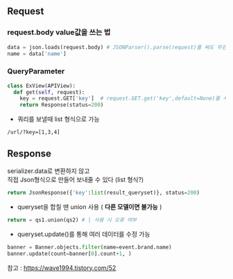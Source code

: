 ## Request
### request.body value값을 쓰는 법
```python
data = json.loads(request.body) # JSONParser().parse(request)를 써도 무관
name = data['name']
```
### QueryParameter
```python
class ExView(APIView):
  def get(self, request):
    key = request.GET['key']  # request.GET.get('key',default=None)를 사용하면 key값이 없을때 null로 받아온다
    return Response(status=200)
```
* 쿼리를 보낼때 list 형식으로 가능
```
/url/?key=[1,3,4]
```
## Response
serializer.data로 변환하지 않고   
직접 Json형식으로 만들어 보내줄 수 있다 (list 형식?)
```python
return JsonResponse({'key':list(result_queryset)}, status=200)
```
* queryset을 합칠 땐 union 사용 ( **다른 모델이면 불가능** ) 
```python
return = qs1.union(qs2) # | 사용 시 오류 여부
```
* queryset.update()를 통해 여러 데이터를 수정 가능
```python
banner = Banner.objects.filter(name=event.brand.name)
banner.update(count=banner[0].count+1, )
```
참고 : https://wave1994.tistory.com/52
